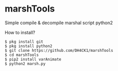 # marshTools
Simple compile &amp; decompile marshal script python2

How to install?
```
$ pkg install git
$ pkg install python2
$ git clone https://github.com/DH4CK1/marshTools
$ cd marshTools
$ pip2 install varAnimate
$ python2 marsh.py
```
